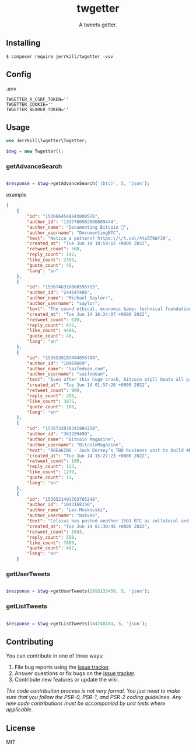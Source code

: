 <h1 align="center"> twgetter </h1>

<p align="center"> A tweets getter.</p>


## Installing

```shell
$ composer require jerrkill/twgetter -vvv
```

## Config

.env

```shell
TWGETTER_X_CSRF_TOKEN=''
TWGETTER_COOKIE=''
TWGETTER_BEARER_TOKEN=''
```

## Usage

```php
use Jerrkill\Twgetter\Twgetter;

$twg = new Twgetter();

```

### getAdvanceSearch

```php

$response = $twg->getAdvanceSearch('(btc)', 5, 'json');

```

example

```json
[
    {
        "id": "1536664548043800576",
        "author_id": "1337780902680809474",
        "author_name": "Documenting Bitcoin 📄",
        "author_username": "DocumentingBTC",
        "text": "Notice a pattern? https:\/\/t.co\/4tp5T6Wf39",
        "created_at": "Tue Jun 14 10:59:12 +0000 2022",
        "retweet_count": 568,
        "reply_count": 142,
        "like_count": 2399,
        "quote_count": 45,
        "lang": "en"
    },
    {
        "id": "1536746316868595715",
        "author_id": "244647486",
        "author_name": "Michael Saylor⚡️",
        "author_username": "saylor",
        "text": "The sound ethical, economic &amp; technical foundation for DeFi is #Bitcoin. The next generation of DeFi will be built using the #Lightning⚡️ protocol and the #BTC token.\nhttps:\/\/t.co\/5LlNlXkLMt",
        "created_at": "Tue Jun 14 16:24:07 +0000 2022",
        "retweet_count": 620,
        "reply_count": 475,
        "like_count": 4480,
        "quote_count": 48,
        "lang": "en"
    },
    {
        "id": "1536528183494856704",
        "author_id": "18469669",
        "author_name": "Saifedean.com",
        "author_username": "saifedean",
        "text": "Even after this huge crash, bitcoin still beats all pretenders for long-term saving\n\nIf you spent the last 5 years saving $100 a month, here's what you would have today if you put it in:\n\nBitcoin: $29,212\nS&amp;P500: $7,743\nDow Jones: $7,654\nGold: $7,089\nPIMCO Active Bond ETF: $5,387",
        "created_at": "Tue Jun 14 01:57:20 +0000 2022",
        "retweet_count": 909,
        "reply_count": 288,
        "like_count": 3875,
        "quote_count": 108,
        "lang": "en"
    },
    {
        "id": "1536732038341984258",
        "author_id": "361289499",
        "author_name": "Bitcoin Magazine",
        "author_username": "BitcoinMagazine",
        "text": "BREAKING - Jack Dorsey’s TBD business unit to build #Bitcoin Lightning Network infrastructure 👏 https:\/\/t.co\/tha7mioKJK",
        "created_at": "Tue Jun 14 15:27:23 +0000 2022",
        "retweet_count": 189,
        "reply_count": 113,
        "like_count": 1239,
        "quote_count": 11,
        "lang": "en"
    },
    {
        "id": "1536521491763765248",
        "author_id": "1043168156",
        "author_name": "Lex Moskovski",
        "author_username": "mskvsk",
        "text": "Celsius has posted another 1501 BTC as collateral and pushed its liquidation price down to $17,211.",
        "created_at": "Tue Jun 14 01:30:45 +0000 2022",
        "retweet_count": 1043,
        "reply_count": 550,
        "like_count": 7889,
        "quote_count": 492,
        "lang": "en"
    }
```

### getUserTweets

```php

$response = $twg->getUserTweets(2893133450, 5, 'json');

```

### getListTweets

```php

$response = $twg->getListTweets(144748104, 5, 'json');

```

## Contributing

You can contribute in one of three ways:

1. File bug reports using the [issue tracker](https://github.com/jerrkill/twgetter/issues).
2. Answer questions or fix bugs on the [issue tracker](https://github.com/jerrkill/twgetter/issues).
3. Contribute new features or update the wiki.

_The code contribution process is not very formal. You just need to make sure that you follow the PSR-0, PSR-1, and PSR-2 coding guidelines. Any new code contributions must be accompanied by unit tests where applicable._

## License

MIT